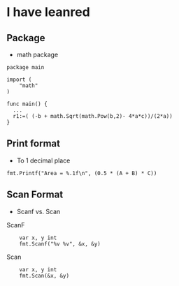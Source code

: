 # I have leanred

## Package

- math package

```
package main

import (
	"math"
)

func main() {
  ...
  r1:=( (-b + math.Sqrt(math.Pow(b,2)- 4*a*c))/(2*a))
}
```

## Print format

- To 1 decimal place

```
fmt.Printf("Area = %.1f\n", (0.5 * (A + B) * C))

```

## Scan Format

- Scanf vs. Scan

ScanF

```
	var x, y int
	fmt.Scanf("%v %v", &x, &y)
```

Scan

```
	var x, y int
	fmt.Scan(&x, &y)
```
